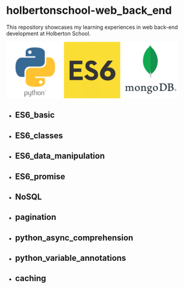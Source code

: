 # holbertonschool-web_back_end

This repository showcases my learning experiences in web back-end development at Holberton School.

![cover](/images/logo_python.png)
![cover](/images/logo_ES6.png)
![cover](/images/logo_mongoDB.png)

- ## ES6_basic
- ## ES6_classes
- ## ES6_data_manipulation
- ## ES6_promise
- ## NoSQL
- ## pagination
- ## python_async_comprehension
- ## python_variable_annotations
- ## caching
